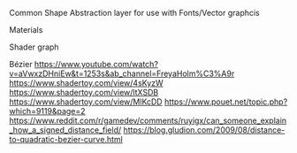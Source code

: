 


Common Shape Abstraction layer for use with Fonts/Vector graphcis



Materials


Shader graph


Bézier 
https://www.youtube.com/watch?v=aVwxzDHniEw&t=1253s&ab_channel=FreyaHolm%C3%A9r
https://www.shadertoy.com/view/4sKyzW
https://www.shadertoy.com/view/ltXSDB
https://www.shadertoy.com/view/MlKcDD
https://www.pouet.net/topic.php?which=9119&page=2
https://www.reddit.com/r/gamedev/comments/ruyigx/can_someone_explain_how_a_signed_distance_field/
https://blog.gludion.com/2009/08/distance-to-quadratic-bezier-curve.html